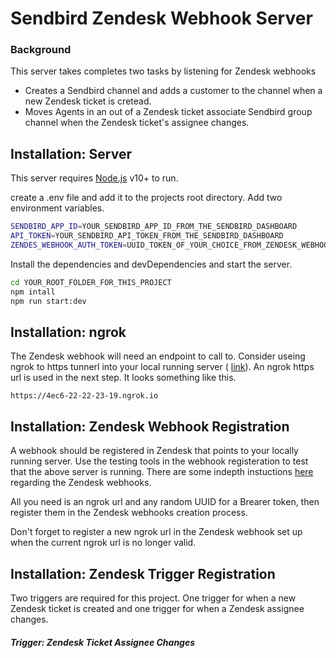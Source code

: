 # Sendbird Zendesk Webhook Server

### Background

This server takes completes two tasks by listening for Zendesk webhooks 

* Creates a Sendbird channel and adds a customer to the channel when a new Zendesk ticket is cretead. 
* Moves Agents in an out of a Zendesk ticket associate Sendbird group channel when the Zendesk ticket's assignee changes. 


## Installation: Server

This server requires [Node.js](https://nodejs.org/) v10+ to run.

create a .env file and add it to the projects root directory. 
Add two environment variables. 
```sh
SENDBIRD_APP_ID=YOUR_SENDBIRD_APP_ID_FROM_THE_SENDBIRD_DASHBOARD
API_TOKEN=YOUR_SENDBIRD_API_TOKEN_FROM_THE_SENDBIRD_DASHBOARD
ZENDES_WEBHOOK_AUTH_TOKEN=UUID_TOKEN_OF_YOUR_CHOICE_FROM_ZENDESK_WEBHOOK_SET_UP_IN_ZENDESK
```

Install the dependencies and devDependencies and start the server.

```sh
cd YOUR_ROOT_FOLDER_FOR_THIS_PROJECT
npm intall
npm run start:dev
```

## Installation: ngrok

The Zendesk webhook will need an endpoint to call to. Consider useing ngrok to https tunnerl into your local running server ( [link]("https://ngrok.com/")). An ngrok https url is used in the next step. It looks something like this. 

```
https://4ec6-22-22-23-19.ngrok.io
```


## Installation: Zendesk Webhook Registration

A webhook should be registered in Zendesk that points to your locally running server. Use the testing tools in the webhook registeration to test that the above server is running. There are some indepth instuctions [here]("https://support.zendesk.com/hc/en-us/articles/4408839108378-Creating-webhooks-in-Admin-Center") regarding the Zendesk webhooks. 

All you need is an ngrok url and any random UUID for a Brearer token, then register them in the Zendesk webhooks creation process. 

Don't forget to register a new ngrok url in the Zendesk webhook set up when the current ngrok url is no longer valid. 

## Installation: Zendesk Trigger Registration

Two triggers are required for this project. One trigger for when a new Zendesk ticket is created and one trigger for when a Zendesk assignee changes. 

##### Trigger: Zendesk Ticket Assignee Changes



